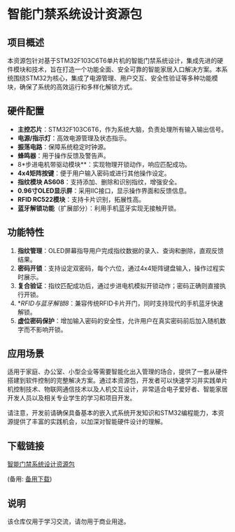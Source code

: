 # 智能门禁系统设计资源包

## 项目概述
本资源包针对基于STM32F103C6T6单片机的智能门禁系统设计，集成先进的硬件模块和技术，旨在打造一个功能全面、安全可靠的智能家居入口解决方案。本系统围绕STM32为核心，集成了电源管理、用户交互、安全性验证等多种功能模块，确保了系统的高效运行和多样化解锁方式。

## 硬件配置
- **主控芯片**：STM32F103C6T6，作为系统大脑，负责处理所有输入输出信号。
- **电源/指示灯**：高效电源管理及状态指示。
- **振荡电路**：保障系统稳定时钟源。
- **蜂鸣器**：用于操作反馈及警告声。
- 8*步进电机带驱动模块**：实现物理开锁动作，响应匹配成功。
- **4x4矩阵按键**：便于用户输入密码或进行其他操作设定。
- **指纹模块 AS608**：支持添加、删除和识别指纹，增强安全。
- **0.96寸OLED显示屏**：采用IIC接口，显示操作界面和反馈信息。
- **RFID RC522模块**：支持卡片识别，拓展性高。
- **蓝牙解锁功能**（扩展部分）：利用手机蓝牙实现无接触开锁。

## 功能特性
1. **指纹管理**：OLED屏幕指导用户完成指纹数据的录入、查询和删除，直观反馈结果。
2. **密码开锁**：支持设定双密码，每个六位，通过4x4矩阵键盘输入，操作过程实时展示。
3. **复合验证**：指纹匹配成功后，通过步进电机模拟开锁动作；密码正确则直接执行开锁。
4. **RFID与蓝牙解锁8*：兼容传统RFID卡片开门，同时支持现代的手机蓝牙快速解锁。
5. **虚位密码保护**：增加输入密码的安全性，允许用户在真实密码前后加入随机数字而不影响开锁。

## 应用场景
适用于家庭、办公室、小型企业等需要智能化出入管理的场合，提供了一套从硬件搭建到软件控制的完整解决方案。通过本资源包，开发者可以快速学习并实践单片机控制技术、物联网通信技术以及人机交互设计，非常适合电子爱好者、智能家居开发人员以及相关专业学生的学习和项目开发。

请注意，开发前请确保具备基本的嵌入式系统开发知识和STM32编程能力，本资源提供了丰富的实践机会，以加深对智能硬件设计的理解。

## 下载链接
[智能门禁系统设计资源包](https://pan.quark.cn/s/12771bdf398a) 

(备用: [备用下载](https://pan.baidu.com/s/1N7P3U5-DoEdOeujCgkLLsw?pwd=1234))

## 说明

该仓库仅用于学习交流，请勿用于商业用途。
